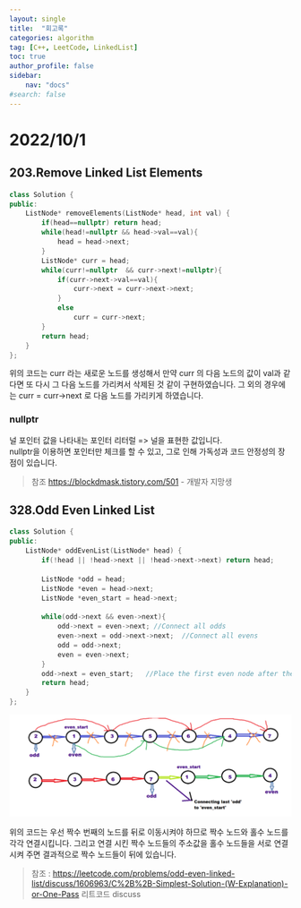 ```yaml
---
layout: single
title:  "회고록"
categories: algorithm
tag: [C++, LeetCode, LinkedList]
toc: true
author_profile: false
sidebar:
    nav: "docs"
#search: false
---
```


# 2022/10/1

## 203.Remove Linked List Elements

```c++
class Solution {
public:
    ListNode* removeElements(ListNode* head, int val) {
        if(head==nullptr) return head;
        while(head!=nullptr && head->val==val){
            head = head->next;
        }
        ListNode* curr = head;
        while(curr!=nullptr  && curr->next!=nullptr){
            if(curr->next->val==val){
                curr->next = curr->next->next;
            }
            else
                curr = curr->next;
        }
        return head;
    }
};
```      
위의 코드는 curr 라는 새로운 노드를 생성해서 만약 curr 의 다음 노드의 값이 
val과 같다면 또 다시 그 다음 노드를 가리켜서 삭제된 것 같이 구현하였습니다.
그 외의 경우에는 curr = curr->next 로 다음 노드를 가리키게 하였습니다. 

### nullptr 
널 포인터 값을 나타내는 포인터 리터럴 => 널을 표현한 값입니다.   
nullptr을 이용하면 포인터만 체크를 할 수 있고, 그로 인해 가독성과 코드 안정성의 장점이 있습니다.  

>참조 https://blockdmask.tistory.com/501 - 개발자 지망생 

## 328.Odd Even Linked List 

```c++
class Solution {
public:
    ListNode* oddEvenList(ListNode* head) {
        if(!head || !head->next || !head->next->next) return head;

        ListNode *odd = head;
        ListNode *even = head->next;
        ListNode *even_start = head->next;

        while(odd->next && even->next){
            odd->next = even->next; //Connect all odds
            even->next = odd->next->next;  //Connect all evens
            odd = odd->next;
            even = even->next;
        }
        odd->next = even_start;   //Place the first even node after the last odd node.
        return head; 
    }
};
```
![image-20220925010901874](https://raw.githubusercontent.com/Antidote21/save-image-repo/main/img/설명.png)  

위의 코드는 우선 짝수 번째의 노드를 뒤로 이동시켜야 하므로 짝수 노드와 홀수 노드를 각각 연결시킵니다. 그리고 연결 시킨 짝수 노드들의 주소값을 홀수 노드들을 서로 연결시켜 주면 결과적으로 짝수 노드들이 뒤에 있습니다. 

>참조 : https://leetcode.com/problems/odd-even-linked-list/discuss/1606963/C%2B%2B-Simplest-Solution-(W-Explanation)-or-One-Pass 리트코드 discuss





 





